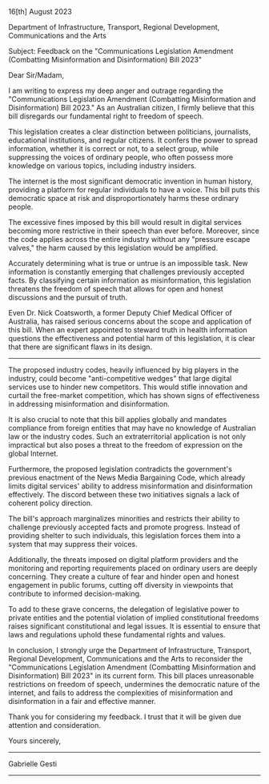 16[th] August 2023

Department of Infrastructure, Transport, Regional Development, Communications and the Arts

Subject: Feedback on the "Communications Legislation Amendment (Combatting
Misinformation and Disinformation) Bill 2023"

Dear Sir/Madam,

I am writing to express my deep anger and outrage regarding the "Communications Legislation
Amendment (Combatting Misinformation and Disinformation) Bill 2023." As an Australian
citizen, I firmly believe that this bill disregards our fundamental right to freedom of speech.

This legislation creates a clear distinction between politicians, journalists, educational
institutions, and regular citizens. It confers the power to spread information, whether it is correct
or not, to a select group, while suppressing the voices of ordinary people, who often possess
more knowledge on various topics, including industry insiders.

The internet is the most significant democratic invention in human history, providing a platform
for regular individuals to have a voice. This bill puts this democratic space at risk and
disproportionately harms these ordinary people.

The excessive fines imposed by this bill would result in digital services becoming more restrictive
in their speech than ever before. Moreover, since the code applies across the entire industry
without any "pressure escape valves," the harm caused by this legislation would be amplified.

Accurately determining what is true or untrue is an impossible task. New information is
constantly emerging that challenges previously accepted facts. By classifying certain information
as misinformation, this legislation threatens the freedom of speech that allows for open and
honest discussions and the pursuit of truth.

Even Dr. Nick Coatsworth, a former Deputy Chief Medical Officer of Australia, has raised serious
concerns about the scope and application of this bill. When an expert appointed to steward
truth in health information questions the effectiveness and potential harm of this legislation, it is
clear that there are significant flaws in its design.


-----

The proposed industry codes, heavily influenced by big players in the industry, could become
"anti-competitive wedges" that large digital services use to hinder new competitors. This would
stifle innovation and curtail the free-market competition, which has shown signs of effectiveness
in addressing misinformation and disinformation.

It is also crucial to note that this bill applies globally and mandates compliance from foreign
entities that may have no knowledge of Australian law or the industry codes. Such an
extraterritorial application is not only impractical but also poses a threat to the freedom of
expression on the global Internet.

Furthermore, the proposed legislation contradicts the government's previous enactment of the
News Media Bargaining Code, which already limits digital services' ability to address
misinformation and disinformation effectively. The discord between these two initiatives signals
a lack of coherent policy direction.

The bill's approach marginalizes minorities and restricts their ability to challenge previously
accepted facts and promote progress. Instead of providing shelter to such individuals, this
legislation forces them into a system that may suppress their voices.

Additionally, the threats imposed on digital platform providers and the monitoring and
reporting requirements placed on ordinary users are deeply concerning. They create a culture of
fear and hinder open and honest engagement in public forums, cutting off diversity in
viewpoints that contribute to informed decision-making.

To add to these grave concerns, the delegation of legislative power to private entities and the
potential violation of implied constitutional freedoms raises significant constitutional and legal
issues. It is essential to ensure that laws and regulations uphold these fundamental rights and
values.

In conclusion, I strongly urge the Department of Infrastructure, Transport, Regional
Development, Communications and the Arts to reconsider the "Communications Legislation
Amendment (Combatting Misinformation and Disinformation) Bill 2023" in its current form. This
bill places unreasonable restrictions on freedom of speech, undermines the democratic nature of
the internet, and fails to address the complexities of misinformation and disinformation in a fair
and effective manner.

Thank you for considering my feedback. I trust that it will be given due attention and
consideration.

Yours sincerely,


-----

Gabrielle Gesti


-----


